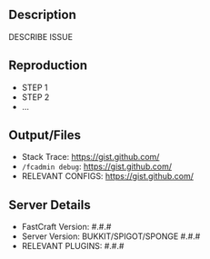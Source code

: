 ## Description
DESCRIBE ISSUE

## Reproduction
- STEP 1
- STEP 2
- ...

## Output/Files
- Stack Trace: https://gist.github.com/
- `/fcadmin debug`: https://gist.github.com/
- RELEVANT CONFIGS: https://gist.github.com/

## Server Details
- FastCraft Version: #.#.#
- Server Version: BUKKIT/SPIGOT/SPONGE #.#.#
- RELEVANT PLUGINS: #.#.#
